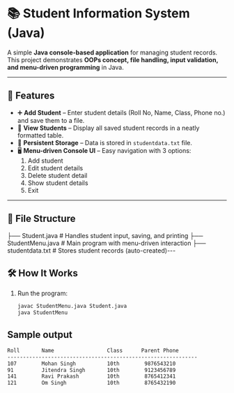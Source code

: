 # 📚 Student Information System (Java)

A simple **Java console-based application** for managing student records.  
This project demonstrates **OOPs concept, file handling, input validation, and menu-driven programming** in Java.

---

## 🚀 Features
- ➕ **Add Student** – Enter student details (Roll No, Name, Class, Phone no.) and save them to a file.
- 📖 **View Students** – Display all saved student records in a neatly formatted table.
- 💾 **Persistent Storage** – Data is stored in `studentdata.txt` file.
- 🖥️ **Menu-driven Console UI** – Easy navigation with 3 options:
  1. Add student
  2. Edit student details
  3. Delete student detail
  4. Show student details
  5. Exit

---

## 📂 File Structure

├── Student.java # Handles student input, saving, and printing
├── StudentMenu.java # Main program with menu-driven interaction
├── studentdata.txt # Stores student records (auto-created)---

## 🛠️ How It Works
1. Run the program:
   ```bash
   javac StudentMenu.java Student.java
   java StudentMenu

## Sample output
  ```bash
 Roll       Name                 Class      Parent Phone   
-------------------------------------------------------------
107        Mohan Singh          10th        9876543210
91         Jitendra Singh       10th        9123456789
141        Ravi Prakash         10th        8765412341
121        Om Singh             10th        8765432190
